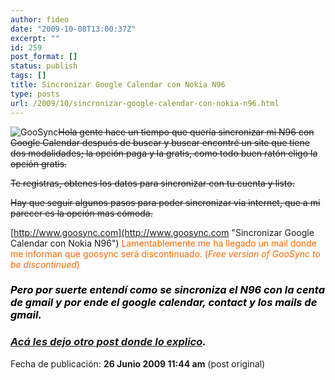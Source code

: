 ```yaml
---
author: fideo
date: "2009-10-08T13:00:37Z"
excerpt: ""
id: 259
post_format: []
status: publish
tags: []
title: Sincronizar Google Calendar con Nokia N96
type: posts
url: /2009/10/sincronizar-google-calendar-con-nokia-n96.html
---
```

![](https://www.goosync.com/images/goosync_logo.jpg "GooSync ")<span style="text-decoration: line-through;">Hola gente hace un tiempo que quería sincronizar mi N96 con Google Calendar después de buscar y buscar encontré un site que tiene dos modalidades; la opción paga y la gratis, como todo buen ratón eligo la opción gratis.</span>

<span style="text-decoration: line-through;">Te registras, obtenes los datos para sincronizar con tu cuenta y listo.</span>

<span style="text-decoration: line-through;">Hay que seguir algunos pasos para poder sincronizar via internet, que a mi parecer es la opción mas cómoda.</span>

[http://www.goosync.com](http://www.goosync.com "Sincronizar Google Calendar con Nokia N96") <span style="color: #ff6600;">Lamentablemente me ha llegado un mail donde me informan que goosync será discontinuado. (*Free version of GooSync to be discontinued*)</span>

### <span style="color: #ff6600;">*<span style="color: #000000;">**Pero por suerte entendí como se sincroniza el N96 con la centa de gmail y por ende el google calendar, contact y los mails de gmail.**</span>*</span>

### <span style="color: #ff6600;">*<span style="color: #000000;">**[Acá les dejo otro post donde lo explico](http://www.fideox.com.ar/2010/01/18/sincronizar-n96-con-google-calendar-y-contactos/ "Sincronizar Google con Nokia N96").** </span>*</span>

<span id="timestamp">Fecha de publicación: **26 Junio 2009 11:44 am** (post original)  
</span>
